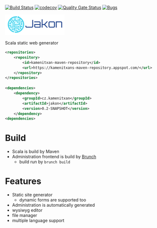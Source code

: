 [![Build Status](https://travis-ci.org/kamenitxan/Jakon.svg?branch=master)](https://travis-ci.org/kamenitxan/Jakon)
[![codecov](https://codecov.io/gh/kamenitxan/Jakon/branch/master/graph/badge.svg)](https://codecov.io/gh/kamenitxan/Jakon)
[![Quality Gate Status](https://sonarcloud.io/api/project_badges/measure?project=kamenitxan_Jakon&metric=alert_status)](https://sonarcloud.io/dashboard?id=kamenitxan_Jakon)
[![Bugs](https://sonarcloud.io/api/project_badges/measure?project=kamenitxan_Jakon&metric=bugs)](https://sonarcloud.io/dashboard?id=kamenitxan_Jakon)

![](https://raw.githubusercontent.com/kamenitxan/Jakon/master/src/main/resources/static/jakon/css/images/logo2.png)

Scala static web generator 

```xml
<repositories>
    <repository>
        <id>kamenitxan-maven-repository</id>
        <url>https://kamenitxans-maven-repository.appspot.com/</url>
    </repository>
</repositories>

<dependencies>
    <dependency>
        <groupId>cz.kamenitxan</groupId>
        <artifactId>jakon</artifactId>
        <version>0.2-SNAPSHOT</version>
    </dependency>
<dependencies>
```

# Build
- Scala is build by Maven
- Administration frontend is build by [Brunch](https://brunch.io/)
    - build run by ```brunch build```

# Features
- Static site generator
    - dynamic forms are supported too
- Administration is automatically generated
- wysiwyg editor
- file manager
- multiple language support